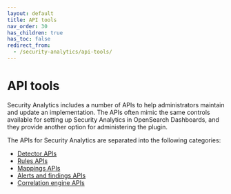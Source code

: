 ```yaml
---
layout: default
title: API tools
nav_order: 30
has_children: true
has_toc: false
redirect_from:
  - /security-analytics/api-tools/
---
```


# API tools

Security Analytics includes a number of APIs to help administrators maintain and update an implementation. The APIs often mimic the same controls available for setting up Security Analytics in OpenSearch Dashboards, and they provide another option for administering the plugin.

The APIs for Security Analytics are separated into the following categories:

* [Detector APIs]({{site.url}}{{site.baseurl}}/security-analytics/api-tools/detector-api/)
* [Rules APIs]({{site.url}}{{site.baseurl}}/security-analytics/api-tools/rule-api/)
* [Mappings APIs]({{site.url}}{{site.baseurl}}/security-analytics/api-tools/mappings-api/)
* [Alerts and findings APIs]({{site.url}}{{site.baseurl}}/security-analytics/api-tools/alert-finding-api/)
* [Correlation engine APIs]({{site.url}}{{site.baseurl}}/security-analytics/api-tools/correlation-eng/)

